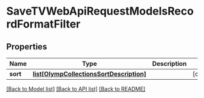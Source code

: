 # SaveTVWebApiRequestModelsRecordFormatFilter

## Properties
Name | Type | Description | Notes
------------ | ------------- | ------------- | -------------
**sort** | [**list[OlympCollectionsSortDescription]**](OlympCollectionsSortDescription.md) |  | [optional] 

[[Back to Model list]](../README.md#documentation-for-models) [[Back to API list]](../README.md#documentation-for-api-endpoints) [[Back to README]](../README.md)


